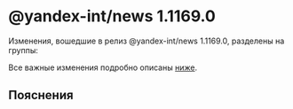 # @yandex-int/news 1.1169.0

<!-- ЧЕЛОВЕЧЕСКОЕ ВСТУПЛЕНИЕ -->

Изменения, вошедшие в релиз @yandex-int/news 1.1169.0, разделены на группы:

Все важные изменения подробно описаны [ниже](#Пояснения).

## Пояснения

